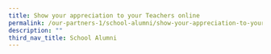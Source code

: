 ```yaml
---
title: Show your appreciation to your Teachers online
permalink: /our-partners-1/school-alumni/show-your-appreciation-to-your-teachers-online/
description: ""
third_nav_title: School Alumni
---
```

